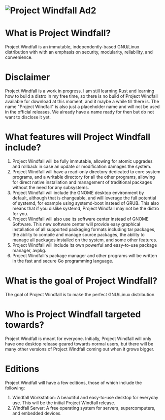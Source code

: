 # ![Project Windfall Ad2](https://github.com/PenguinByte-Projects/Project-Windfall/assets/90986945/47eebfb6-4880-445f-bcc5-27098ab1ec54)
# What is Project Windfall?
Project Windfall is an immutable, independently-based GNU/Linux distribution with with an emphasis on security, modularity, reliability, and convenience.

# Disclaimer
Project Windfall is a work in progress. I am still learning Rust and learning how to build a distro in my free time, so there is no build of Project Windfall available for download at this moment, and it maybe a while till there is. The name "Project Windfall" is also just a placeholder name and will not be used in the official releases. We already have a name ready for then but do not want to disclose it yet.

# What features will Project Windfall include?
1. Project Windfall will be fully immutable, allowing for atomic upgrades and rollback in case an update or modification damages the system.
2. Project Windfall will have a read-only directory dedicated to core system programs, and a writable directory for all the other programs, allowing for direct native installation and management of traditional packages without the need for any subsystems.
3. Project Windfall will include the GNOME desktop environment by default, although that is changeable, and will leverage the full potential of systemd, for example using systemd-boot instead of GRUB. This also means that if you dislike systemd, Project Windfall may not be the distro for you.
4. Project Windfall will also use its software center instead of GNOME Software. This new software center will provide easy graphical installation of all supported packaging formats including tar packages, the ability to compile and manage source packages, the ability to manage all packages installed on the system, and some other features.
5. Project Windfall will include its own powerful and easy-to-use package manager, avpkg.
6. Project Windfall's package manager and other programs will be written in the fast and secure Go programming language.

# What is the goal of Project Windfall?
The goal of Project Windfall is to make the perfect GNU/Linux distribution.

# Who is Project Windfall targeted towards?
Project Windfall is meant for everyone. Initially, Project Windfall will only have one desktop release geared towards normal users, but there will be many other versions of Project Windfall coming out when it grows bigger.

# Editions
Project Windfall will have a few editions, those of which include the following:
1. Windfall Workstation: A beautiful and easy-to-use desktop for everyday use. This will be the initial Project Windfall release.
2. Windfall Server: A free operating system for servers, supercomputers, and embedded devices.
